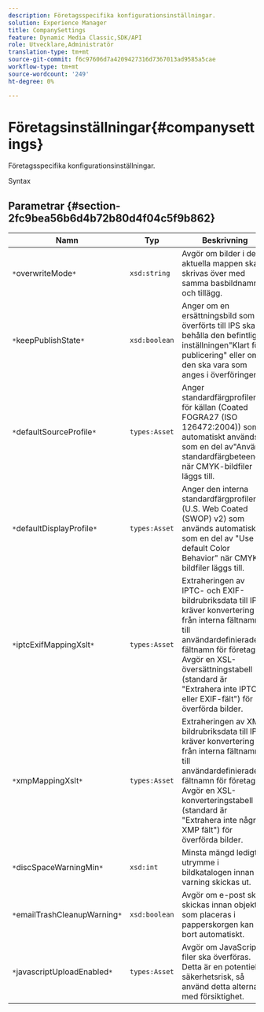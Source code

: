 ```yaml
---
description: Företagsspecifika konfigurationsinställningar.
solution: Experience Manager
title: CompanySettings
feature: Dynamic Media Classic,SDK/API
role: Utvecklare,Administratör
translation-type: tm+mt
source-git-commit: f6c97606d7a4209427316d7367013ad9585a5cae
workflow-type: tm+mt
source-wordcount: '249'
ht-degree: 0%

---
```



# Företagsinställningar{#companysettings}

Företagsspecifika konfigurationsinställningar.

Syntax

## Parametrar {#section-2fc9bea56b6d4b72b80d4f04c5f9b862}

| Namn | Typ | Beskrivning |
|---|---|---|
| `*`overwriteMode`*` | `xsd:string` | Avgör om bilder i den aktuella mappen ska skrivas över med samma basbildnamn och tillägg. |
| `*`keepPublishState`*` | `xsd:boolean` | Anger om en ersättningsbild som överförts till IPS ska behålla den befintliga inställningen&quot;Klart för publicering&quot; eller om den ska vara som anges i överföringen. |
| `*`defaultSourceProfile`*` | `types:Asset` | Anger standardfärgprofilen för källan (Coated FOGRA27 (ISO 126472:2004)) som automatiskt används som en del av&quot;Använd standardfärgbeteende&quot; när CMYK-bildfiler läggs till. |
| `*`defaultDisplayProfile`*` | `types:Asset` | Anger den interna standardfärgprofilen (U.S. Web Coated (SWOP) v2) som används automatiskt som en del av &quot;Use default Color Behavior&quot; när CMYK-bildfiler läggs till. |
| `*`iptcExifMappingXslt`*` | `types:Asset` | Extraheringen av IPTC- och EXIF-bildrubriksdata till IPS kräver konvertering från interna fältnamn till användardefinierade fältnamn för företaget. Avgör en XSL-översättningstabell (standard är &quot;Extrahera inte IPTC- eller EXIF-fält&quot;) för överförda bilder. |
| `*`xmpMappingXslt`*` | `types:Asset` | Extraheringen av XMP bildrubriksdata till IPS kräver konvertering från interna fältnamn till användardefinierade fältnamn för företaget. Avgör en XSL-konverteringstabell (standard är &quot;Extrahera inte några XMP fält&quot;) för överförda bilder. |
| `*`discSpaceWarningMin`*` | `xsd:int` | Minsta mängd ledigt utrymme i bildkatalogen innan en varning skickas ut. |
| `*`emailTrashCleanupWarning`*` | `xsd:boolean` | Avgör om e-post ska skickas innan objekt som placeras i papperskorgen kan tas bort automatiskt. |
| `*`javascriptUploadEnabled`*` | `types:Asset` | Avgör om JavaScript-filer ska överföras. Detta är en potentiell säkerhetsrisk, så använd detta alternativ med försiktighet. |

